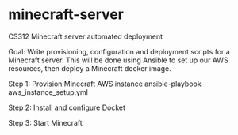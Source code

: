 # minecraft-server
CS312 Minecraft server automated deployment

Goal: Write provisioning, configuration and deployment scripts for a Minecraft server. 
This will be done using Ansible to set up our AWS resources, then deploy a Minecraft docker image. 

Step 1: Provision Minecraft AWS instance 
ansible-playbook aws_instance_setup.yml

Step 2: Install and configure Docket 

Step 3: Start Minecraft 
